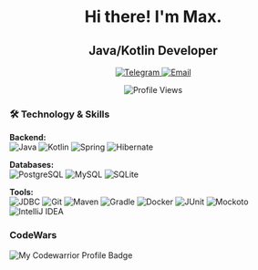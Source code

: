 <h1 align="center"> Hi there! I'm Max. </h1>

<h2 align="center"> Java/Kotlin Developer </h1>
<p align="center">
  <a href="https://t.me/Mr_Brik">
    <img src="https://img.shields.io/badge/Telegram-2CA5E0?style=for-the-badge&logo=telegram&logoColor=white" alt="Telegram"/>
  </a>
  <a href="mailto:maksimbrikun@gmail.com">
    <img src="https://img.shields.io/badge/Email-D14836?style=for-the-badge&logo=gmail&logoColor=white&color=red" alt="Email"/>
  </a> 
</p>

  <p align="center">
  <a>
<img src="https://komarev.com/ghpvc/?username=Mr-Brick1&style=flat-square&color=blue&style=for-the-badge"  alt="Profile Views"/>
  </a>
</p>

### 🛠️ Technology & Skills

**Backend:**  
![Java](https://img.shields.io/badge/Java-ED8B00?logo=openjdk&logoColor=white&style=for-the-badge)
![Kotlin](https://img.shields.io/badge/Kotlin-purple?style=for-the-badge)
![Spring](https://img.shields.io/badge/Spring-6DB33F?logo=spring&logoColor=white&style=for-the-badge)
![Hibernate](https://img.shields.io/badge/Hibernate-59666C?logo=hibernate&style=for-the-badge)

**Databases:**  
![PostgreSQL](https://img.shields.io/badge/PostgreSQL-4169E1?logo=postgresql&logoColor=white&style=for-the-badge)
![MySQL](https://img.shields.io/badge/MySQL-4479A1?logo=mysql&logoColor=white&style=for-the-badge)
![SQLite](https://img.shields.io/badge/SQLite-%2307405e.svg?logo=sqlite&logoColor=white&style=for-the-badge)

**Tools:**  
![JDBC](https://img.shields.io/badge/JDBC-orange?style=for-the-badge)
![Git](https://img.shields.io/badge/Git-F05032?logo=git&logoColor=white&style=for-the-badge)
![Maven](https://img.shields.io/badge/Maven-C71A36?logo=apache-maven&style=for-the-badge)
![Gradle](https://img.shields.io/badge/Gradle-blue?style=for-the-badge)
![Docker](https://img.shields.io/badge/Docker-2496ED?logo=docker&logoColor=white&style=for-the-badge)
![JUnit](https://img.shields.io/badge/JUnit-blue?logo=JUnit5&logoColor=white&style=for-the-badge)
![Mockoto](https://img.shields.io/badge/Mockito-green?style=for-the-badge&logoColor=black&labelColor=black)
![IntelliJ IDEA](https://img.shields.io/badge/IntelliJ_IDEA-000000?logo=intellij-idea&style=for-the-badge)

<!--### 📊 Activity on GitHub


<p align="center">
  <img src="https://github-readme-stats.vercel.app/api?username=Mr-Brick1&show_icons=true&theme=dark&hide_title=true" alt="GitHub Stats"/>
  <img src="https://github-readme-stats.vercel.app/api/top-langs/?username=Mr-Brick1&layout=compact&theme=dark" alt="Top Languages"/>
</p>
-->

### CodeWars

![My Codewarrior Profile Badge](https://www.codewars.com/users/Mr_brick/badges/large) 


<!--
**Mr-Brick1/Mr-Brick1** is a ✨ _special_ ✨ repository because its `README.md` (this file) appears on your GitHub profile.

Here are some ideas to get you started:

- 🔭 I’m currently working on ...
- 🌱 I’m currently learning ...
- 👯 I’m looking to collaborate on ...
- 🤔 I’m looking for help with ...
- 💬 Ask me about ...
- 📫 How to reach me: ...
- 😄 Pronouns: ...
- ⚡ Fun fact: ...
-->

